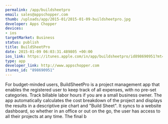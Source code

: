 ```yaml
--- 
permalink: /app/buildsheetpro
email: sales@appschopper.com
thumb: /uploads/app/2015-01/2015-01-09-buildsheetpro.jpg
developer: Apps Chopper
devices: 
- ios
targetMarket: Business
status: publish
title: BuildSheetPro
date: 2015-01-09 06:03:31.489805 +00:00
ios_link: https://itunes.apple.com/in/app/buildsheetpro/id898690951?mt=8
type: app
developer_link: http://www.appschopper.com
itunes_id: "898690951"
---
```


For budget-minded users, BuildSheetPro is a project management app that enables the registered user to keep track of all expenses, with no pre-set categories. Track billable labor hours if you are a small business owner. The app automatically calculates the cost breakdown of the project and displays the results in a descriptive pie chart and "Build Sheet". It syncs to a website dashboard, so whether in an office or out on the go, the user has access to all their projects at any time. The final b
